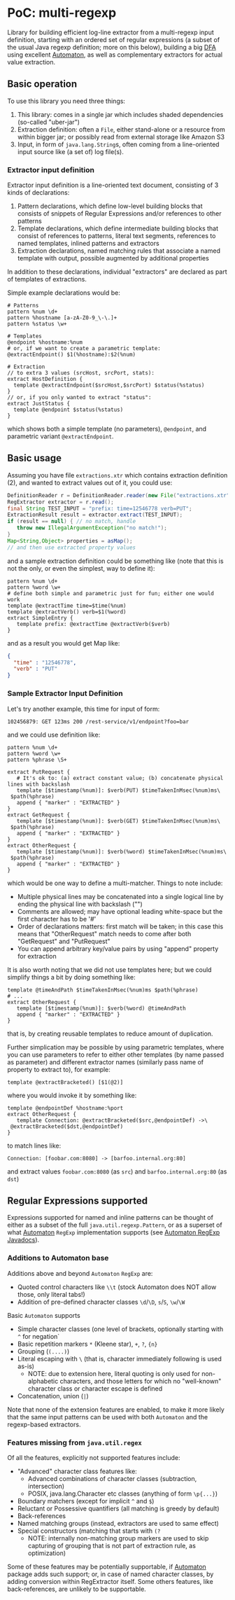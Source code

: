 # PoC: multi-regexp

Library for building efficient log-line extractor from a multi-regexp input definition,
starting with an ordered set of regular expressions (a subset of the usual Java regexp definition;
more on this below),
building a big [DFA](https://en.wikipedia.org/wiki/Deterministic_finite_automaton)
using excellent [Automaton](http://www.brics.dk/automaton/), as well as complementary extractors
for actual value extraction.

## Basic operation

To use this library you need three things:

1. This library: comes in a single jar which includes shaded dependencies (so-called "uber-jar")
2. Extraction definition: often a `File`, either stand-alone or a resource from within bigger jar; or possibly read from external storage like Amazon S3
3. Input, in form of `java.lang.String`s, often coming from a line-oriented input source like (a set of) log file(s).

### Extractor input definition

Extractor input definition is a line-oriented text document, consisting of 3 kinds of declarations:

1. Pattern declarations, which define low-level building blocks that consists of snippets of Regular Expressions and/or references to other patterns
2. Template declarations, which define intermediate building blocks that consist of references to patterns, literal text segments, references to named templates, inlined patterns and extractors
3. Extraction declarations, named matching rules that associate a named template with output, possible augmented by additional properties

In addition to these declarations, individual "extractors" are declared as part of templates of extractions.

Simple example declarations would be:

```
# Patterns
pattern %num \d+
pattern %hostname [a-zA-Z0-9_\-\.]+
pattern %status \w+

# Templates
@endpoint %hostname:%num
# or, if we want to create a parametric template:
@extractEndpoint() $1(%hostname):$2(%num)

# Extraction
// to extra 3 values (srcHost, srcPort, stats):
extract HostDefinition {
  template @extractEndpoint($srcHost,$srcPort) $status(%status)
}
// or, if you only wanted to extract "status":
extract JustStatus {
  template @endpoint $status(%status)
}
```

which shows both a simple template (no parameters), `@endpoint`, and parametric variant `@extractEndpoint`.

## Basic usage

Assuming you have file `extractions.xtr` which contains extraction definition (2), and wanted to extract values out of it, you could use:

```java
DefinitionReader r = DefinitionReader.reader(new File("extractions.xtr"));
RegExtractor extractor = r.read();
final String TEST_INPUT = "prefix: time=12546778 verb=PUT";
ExtractionResult result = extractor.extract(TEST_INPUT);
if (result == null) { // no match, handle
   throw new IllegalArgumentException("no match!");
}
Map<String,Object> properties = asMap();
// and then use extracted property values
```

and a sample extraction definition could be something like (note that this is not the only, or even the simplest, way to define it):

```
pattern %num \d+
pattern %word \w+
# define both simple and parametric just for fun; either one would work
template @extractTime time=$time(%num)
template @extractVerb() verb=$1(%word)
extract SimpleEntry {
   template prefix: @extractTime @extractVerb($verb)
}
```

and as a result you would get Map like:

```json
{
  "time" : "12546778",
  "verb" : "PUT"
}

```

### Sample Extractor Input Definition

Let's try another example, this time for input of form:

```
102456879: GET 123ms 200 /rest-service/v1/endpoint?foo=bar
```

and we could use definition like:

```
pattern %num \d+
pattern %word \w+
pattern %phrase \S+

extract PutRequest {
   # It's ok to: (a) extract constant value; (b) concatenate physical lines with backslash
   template [$timestamp(%num)]: $verb(PUT) $timeTakenInMsec(%num)ms\
 $path(%phrase)
   append { "marker" : "EXTRACTED" }
}
extract GetRequest {
   template [$timestamp(%num)]: $verb(GET) $timeTakenInMsec(%num)ms\
 $path(%phrase)
   append { "marker" : "EXTRACTED" }
}
extract OtherRequest {
   template [$timestamp(%num)]: $verb(%word) $timeTakenInMsec(%num)ms\
 $path(%phrase)
   append { "marker" : "EXTRACTED" }
}
```

which would be one way to define a multi-matcher. Things to note include:

* Multiple physical lines may be concatenated into a single logical line by ending the physical line with backslash ("\")
* Comments are allowed; may have optional leading white-space but the first character has to be '#'
* Order of declarations matters: first match will be taken; in this case this means that "OtherRequest" match needs to come after both "GetRequest" and "PutRequest"
* You can append arbitrary key/value pairs by using "append" property for extraction

It is also worth noting that we did not use templates here; but we could simplify things a bit by doing something like:

```
template @timeAndPath $timeTakenInMsec(%num)ms $path(%phrase)
# ...
extract OtherRequest {
   template [$timestamp(%num)]: $verb(%word) @timeAndPath
   append { "marker" : "EXTRACTED" }
}
```

that is, by creating reusable templates to reduce amount of duplication.

Further simplication may be possible by using parametric templates, where you can use parameters
to refer to either other templates (by name passed as parameter) and different extractor names
(similarly pass name of property to extract to), for example:

```
template @extractBracketed() [$1(@2)]
```

where you would invoke it by something like:

```
template @endpointDef %hostname:%port
extract OtherRequest {
   template Connection: @extractBracketed($src,@endpointDef) ->\
 @extractBracketed($dst,@endpointDef)
}
```

to match lines like:

```
Connection: [foobar.com:8080] -> [barfoo.internal.org:80]
```

and extract values `foobar.com:8080` (as `src`) and `barfoo.internal.org:80` (as `dst`)

## Regular Expressions supported

Expressions supported for named and inline patterns can be thought of either as a subset of
the full `java.util.regexp.Pattern`, or as a superset of what [Automaton](http://www.brics.dk/automaton/)
`RegExp` implementation supports
(see [Automaton RegExp Javadocs](http://www.brics.dk/automaton/doc/index.html?dk/brics/automaton/RegExp.html)).

### Additions to Automaton base

Additions above and beyond `Automaton` `RegExp` are:

* Quoted control characters like `\\t` (stock Automaton does NOT allow those, only literal tabs!)
* Addition of pre-defined character classes `\d`/`\D`, `s`/`S`, `\w`/`\W`

Basic `Automaton` supports

* Simple character classes (one level of brackets, optionally starting with `^` for negation`
* Basic repetition markers `*` (Kleene star), `+`, `?`, `{n}`
* Grouping (`(....)`)
* Literal escaping with `\` (that is, character immediately following is used as-is)
    * NOTE: due to extension here, literal quoting is only used for non-alphabetic characters, and those letters for which no "well-known" character class or character escape is defined
* Concatenation, union (`|`)

Note that none of the extension features are enabled, to make it more likely that the same input
patterns can be used with both `Automaton` and the regexp-based extractors.

### Features missing from `java.util.regex`

Of all the features, explicitly not supported features include:

* "Advanced" character class features like:
    * Advanced combinations of character classes (subtraction, intersection)
    * POSIX, java.lang.Character etc classes (anything of form `\p{...}`)
* Boundary matchers (except for implicit `^` and `$`)
* Reluctant or Possessive quantifiers (all matching is greedy by default)
* Back-references
* Named matching groups (instead, extractors are used to same effect)
* Special constructors (matching that starts with `(?`
    * NOTE: internally non-matching group markers are used to skip capturing of grouping that is not part of extraction rule, as optimization)

Some of these features may be potentially supportable, if [Automaton](http://www.brics.dk/automaton/) package adds such support;
or, in case of named character classes, by adding conversion within RegExtractor itself.
Some others features, like back-references, are unlikely to be supportable.
